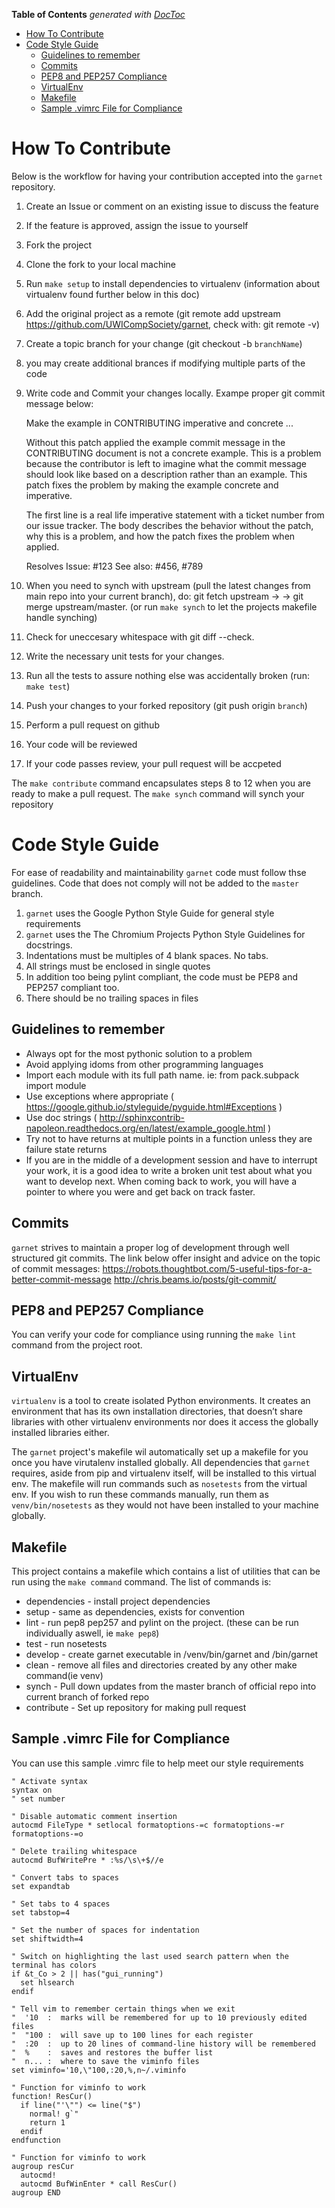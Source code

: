 <!-- START doctoc generated TOC please keep comment here to allow auto update -->
<!-- DON'T EDIT THIS SECTION, INSTEAD RE-RUN doctoc TO UPDATE -->
**Table of Contents**  *generated with [DocToc](https://github.com/thlorenz/doctoc)*

- [How To Contribute](#how-to-contribute)
- [Code Style Guide](#code-style-guide)
  - [Guidelines to remember](#guidelines-to-remember)
  - [Commits](#commits)
  - [PEP8 and PEP257 Compliance](#pep8-and-pep257-compliance)
  - [VirtualEnv](#virtualenv)
  - [Makefile](#makefile)
  - [Sample .vimrc File for Compliance](#sample-vimrc-file-for-compliance)

<!-- END doctoc generated TOC please keep comment here to allow auto update -->

# How To Contribute

Below is the workflow for having your contribution accepted into the `garnet` repository.

1. Create an Issue or comment on an existing issue to discuss the feature
2. If the feature is approved, assign the issue to yourself
3. Fork the project
4. Clone the fork to your local machine
5. Run `make setup` to install dependencies to virtualenv (information about virtualenv found further below in this doc)
6. Add the original project as a remote (git remote add upstream https://github.com/UWICompSociety/garnet, check with: git remote -v)
7. Create a topic branch for your change (git checkout -b `branchName`)
8. you may create additional brances if modifying multiple parts of the code
9. Write code and Commit your changes locally. Exampe proper git commit message below:


     Make the example in CONTRIBUTING imperative and concrete ...

     Without this patch applied the example commit message in the CONTRIBUTING
     document is not a concrete example.  This is a problem because the
     contributor is left to imagine what the commit message should look like
     based on a description rather than an example.  This patch fixes the
     problem by making the example concrete and imperative.

     The first line is a real life imperative statement with a ticket number
     from our issue tracker.  The body describes the behavior without the patch,
     why this is a problem, and how the patch fixes the problem when applied.

     Resolves Issue: #123
     See also: #456, #789

10. When you need to synch with upstream (pull the latest changes from main repo into your current branch), do: git fetch upstream -> -> git merge upstream/master. (or run `make synch` to let the projects makefile handle synching)
11. Check for uneccesary whitespace with git diff --check.
12. Write the necessary unit tests for your changes.
13. Run all the tests to assure nothing else was accidentally broken (run: `make test`)
14. Push your changes to your forked repository (git push origin `branch`)
15. Perform a pull request on github
16. Your code will be reviewed
17. If your code passes review, your pull request will be accpeted

The `make contribute` command encapsulates steps 8 to 12 when you are ready to make a pull request.
The `make synch` command will synch your repository

# Code Style Guide

For ease of readability and maintainability `garnet` code must follow thse guidelines.
Code that does not comply will not be added to the `master` branch.

1. `garnet` uses the Google Python Style Guide for general style requirements
2. `garnet` uses the The Chromium Projects Python Style Guidelines for docstrings.
3. Indentations must be multiples of 4 blank spaces. No tabs.
4. All strings must be enclosed in single quotes
5. In addition too being pylint compliant, the code must be PEP8 and PEP257 compliant too.
6. There should be no trailing spaces in files

## Guidelines to remember

* Always opt for the most pythonic solution to a problem
* Avoid applying idoms from other programming languages
* Import each module with its full path name. ie: from pack.subpack import module
* Use exceptions where appropriate ( https://google.github.io/styleguide/pyguide.html#Exceptions )
* Use doc strings ( http://sphinxcontrib-napoleon.readthedocs.org/en/latest/example_google.html )
* Try not to have returns at multiple points in a function unless they are failure state returns
* If you are in the middle of a development session and have to interrupt your work, it is a good idea to write a broken unit test about what you want to develop next. When coming back to work, you will have a pointer to where you were and get back on track faster.

## Commits

`garnet` strives to maintain a proper log of development through well structured git commits.
The link below offer insight and advice on the topic of commit messages:
https://robots.thoughtbot.com/5-useful-tips-for-a-better-commit-message
http://chris.beams.io/posts/git-commit/

## PEP8 and PEP257 Compliance

You can verify your code for compliance using running the `make lint` command from the project root.

## VirtualEnv

`virtualenv` is a tool to create isolated Python environments.
It creates an environment that has its own installation directories,
that doesn’t share libraries with other virtualenv environments nor does it access the globally installed libraries either.

The `garnet` project's makefile wil automatically set up a makefile for you once you have virutalenv installed globally.
All dependencies that `garnet` requires, aside from pip and virtualenv itself, will be installed to this virtual env.
The makefile will run commands such as `nosetests` from the virtual env. If you wish to run these commands manually,
run them as `venv/bin/nosetests` as they would not have been installed to your machine globally.


## Makefile
This project contains a makefile which contains a list of utilities that can be run using the `make command` command.
The list of commands is:
* dependencies - install project dependencies
* setup - same as dependencies, exists for convention
* lint - run pep8 pep257 and pylint on the project. (these can be run individually aswell, ie `make pep8`)
* test - run nosetests
* develop - create garnet executable in /venv/bin/garnet and /bin/garnet
* clean - remove all files and directories created by any other make command(ie venv)
* synch - Pull down updates from the master branch of official repo into current branch of forked repo
* contribute - Set up repository for making pull request

## Sample .vimrc File for Compliance

You can use this sample .vimrc file to help meet our style requirements

```
" Activate syntax
syntax on
" set number

" Disable automatic comment insertion
autocmd FileType * setlocal formatoptions-=c formatoptions-=r formatoptions-=o

" Delete trailing whitespace
autocmd BufWritePre * :%s/\s\+$//e

" Convert tabs to spaces
set expandtab

" Set tabs to 4 spaces
set tabstop=4

" Set the number of spaces for indentation
set shiftwidth=4

" Switch on highlighting the last used search pattern when the terminal has colors
if &t_Co > 2 || has("gui_running")
  set hlsearch
endif

" Tell vim to remember certain things when we exit
"  '10  :  marks will be remembered for up to 10 previously edited files
"  "100 :  will save up to 100 lines for each register
"  :20  :  up to 20 lines of command-line history will be remembered
"  %    :  saves and restores the buffer list
"  n... :  where to save the viminfo files
set viminfo='10,\"100,:20,%,n~/.viminfo

" Function for viminfo to work
function! ResCur()
  if line("'\"") <= line("$")
    normal! g`"
    return 1
  endif
endfunction

" Function for viminfo to work
augroup resCur
  autocmd!
  autocmd BufWinEnter * call ResCur()
augroup END

```
